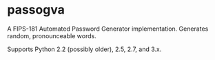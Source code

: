 # passogva

A FIPS-181 Automated Password Generator implementation. Generates random,
pronounceable words.

Supports Python 2.2 (possibly older), 2.5, 2.7, and 3.x.
